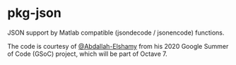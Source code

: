 # pkg-json

JSON support by Matlab compatible (jsondecode / jsonencode) functions.

The code is courtesy of [@Abdallah-Elshamy](https://github.com/Abdallah-Elshamy/)
from his 2020 Google Summer of Code (GSoC) project, which will be part of Octave 7.
